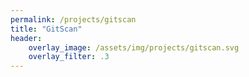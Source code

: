 ```yaml
---
permalink: /projects/gitscan
title: "GitScan"
header:
    overlay_image: /assets/img/projects/gitscan.svg
    overlay_filter: .3
---
```

